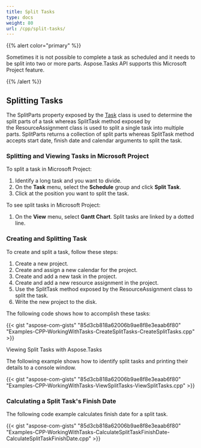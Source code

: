 ```yaml
---
title: Split Tasks
type: docs
weight: 80
url: /cpp/split-tasks/
---
```


{{% alert color="primary" %}} 

Sometimes it is not possible to complete a task as scheduled and it needs to be split into two or more parts. Aspose.Tasks API supports this Microsoft Project feature.

{{% /alert %}} 
## **Splitting Tasks**
The SplitParts property exposed by the [Task](http://www.aspose.com/api/net/tasks/aspose.tasks/task) class is used to determine the split parts of a task whereas SplitTask method exposed by the ResourceAssignment class is used to split a single task into multiple parts. SplitParts returns a collection of split parts whereas SplitTask method accepts start date, finish date and calendar arguments to split the task.
### **Splitting and Viewing Tasks in Microsoft Project**
To split a task in Microsoft Project:

1. Identify a long task and you want to divide.
1. On the **Task** menu, select the **Schedule** group and click **Split Task**.
1. Click at the position you want to split the task.

To see split tasks in Microsoft Project:

1. On the **View** menu, select **Gantt Chart**.
   Split tasks are linked by a dotted line.
### **Creating and Splitting Task**
To create and split a task, follow these steps:

1. Create a new project.
1. Create and assign a new calendar for the project.
1. Create and add a new task in the project.
1. Create and add a new resource assignment in the project.
1. Use the SplitTask method exposed by the ResourceAssignment class to split the task.
1. Write the new project to the disk.

The following code shows how to accomplish these tasks:

{{< gist "aspose-com-gists" "85d3cb818a62006b9ae8f8e3eaab6f80" "Examples-CPP-WorkingWithTasks-CreateSplitTasks-CreateSplitTasks.cpp" >}}


Viewing Split Tasks with Aspose.Tasks

The following example shows how to identify split tasks and printing their details to a console window.

{{< gist "aspose-com-gists" "85d3cb818a62006b9ae8f8e3eaab6f80" "Examples-CPP-WorkingWithTasks-ViewSplitTasks-ViewSplitTasks.cpp" >}}
### **Calculating a Split Task's Finish Date**
The following code example calculates finish date for a split task.

{{< gist "aspose-com-gists" "85d3cb818a62006b9ae8f8e3eaab6f80" "Examples-CPP-WorkingWithTasks-CalculateSplitTaskFinishDate-CalculateSplitTaskFinishDate.cpp" >}}
